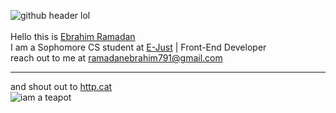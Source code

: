 ![github header lol](https://github.com/Ebrahim-Ramadan/ebrahim-ramadan/assets/65041082/57b9c095-2fe8-45c5-bc5a-a8b2391068c8)
<br/>
<br/>
Hello this is [Ebrahim Ramadan](https://ebrahim-ramadan.vercel.app/)
<br/>
I am a Sophomore CS student at [E-Just](https://www.ejust.edu.eg/) | Front-End Developer
<br/>
reach out to me at ramadanebrahim791@gmail.com
_____________________________
and shout out to [http.cat](https://http.cat/)
<br/>
![iam a teapot](https://github.com/Ebrahim-Ramadan/ebrahim-ramadan/assets/65041082/fc8d5c4f-6e84-45e4-a095-0b5be64b6ec4)
